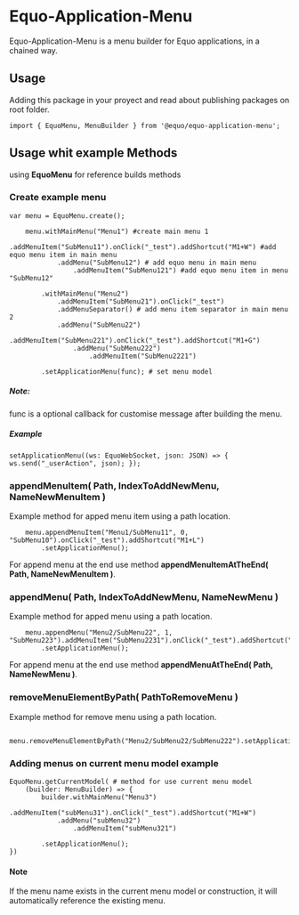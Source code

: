 # Equo-Application-Menu

Equo-Application-Menu is a menu builder for Equo applications, 
in a chained way.

## Usage

Adding this package in your proyect and read about publishing packages on root folder.
```
import { EquoMenu, MenuBuilder } from '@equo/equo-application-menu';
```

## Usage whit example Methods 

using **EquoMenu** for reference builds methods

### Create example menu

```
var menu = EquoMenu.create();

    menu.withMainMenu("Menu1") #create main menu 1
            .addMenuItem("SubMenu11").onClick("_test").addShortcut("M1+W") #add equo menu item in main menu
            .addMenu("SubMenu12") # add equo menu in main menu
                .addMenuItem("SubMenu121") #add equo menu item in menu "SubMenu12"

        .withMainMenu("Menu2")
            .addMenuItem("SubMenu21").onClick("_test")
            .addMenuSeparator() # add menu item separator in main menu 2
            .addMenu("SubMenu22")
                .addMenuItem("SubMenu221").onClick("_test").addShortcut("M1+G")
                .addMenu("SubMenu222")
                    .addMenuItem("SubMenu2221")

        .setApplicationMenu(func); # set menu model
```

##### Note:
func is a optional callback for customise message after building the menu.

##### Example
```
setApplicationMenu((ws: EquoWebSocket, json: JSON) => { ws.send("_userAction", json); });    
```

### appendMenuItem( Path, IndexToAddNewMenu, NameNewMenuItem )

Example method for apped menu item using a path location.

```
    menu.appendMenuItem("Menu1/SubMenu11", 0, "SubMenu10").onClick("_test").addShortcut("M1+L")
        .setApplicationMenu();
```
For append menu at the end use method **appendMenuItemAtTheEnd( Path, NameNewMenuItem )**.

### appendMenu( Path, IndexToAddNewMenu, NameNewMenu )

Example method for apped menu using a path location.

```
    menu.appendMenu("Menu2/SubMenu22", 1, "SubMenu223").addMenuItem("SubMenu2231").onClick("_test").addShortcut("M1+K")
        .setApplicationMenu();
```
For append menu at the end use method **appendMenuAtTheEnd( Path, NameNewMenu )**.

### removeMenuElementByPath( PathToRemoveMenu )

Example method for remove menu using a path location.
```
    menu.removeMenuElementByPath("Menu2/SubMenu22/SubMenu222").setApplicationMenu();
```

### Adding menus on current menu model example
```
EquoMenu.getCurrentModel( # method for use current menu model
    (builder: MenuBuilder) => {
        builder.withMainMenu("Menu3")
            .addMenuItem("subMenu31").onClick("_test").addShortcut("M1+W")
            .addMenu("subMenu32")
                .addMenuItem("subMenu321")
        
        .setApplicationMenu();
})
```
#### Note
If the menu name exists in the current menu model or construction, it will automatically reference the existing menu. 
